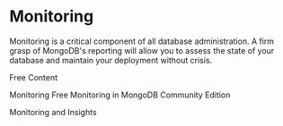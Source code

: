 # Monitoring

Monitoring is a critical component of all database administration. A firm grasp of MongoDB's reporting will allow you to assess the state of your database and maintain your deployment without crisis. 

<ResourceGroupTitle>Free Content</ResourceGroupTitle>

<BadgeLink badgeText='Read' colorScheme="yellow" href='https://www.mongodb.com/docs/v4.4/administration/monitoring/'>Monitoring</BadgeLink>
<BadgeLink badgeText='Read' colorScheme="yellow" href='https://www.mongodb.com/docs/manual/administration/free-monitoring/'>Free Monitoring in MongoDB Community Edition</BadgeLink>


<BadgeLink badgeText='Watch' href='https://learn.mongodb.com/courses/monitoring-and-insights'>Monitoring and Insights</BadgeLink>


